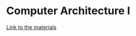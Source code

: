 # Computer Architecture I

[Link to the materials](https://hse-scicomp.gitlab.io/schedule/02-data-rep1.html)